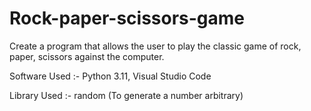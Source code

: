 # Rock-paper-scissors-game
Create a program that allows the user to play the classic game of rock, paper, scissors against the computer.

Software Used :- Python 3.11, Visual Studio Code 

Library Used :- random (To generate a number arbitrary)

